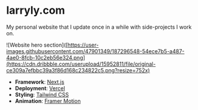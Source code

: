 # larryly.com

My personal website that I update once in a while with side-projects I work on.

![Website hero section]([https://user-images.githubusercontent.com/47901349/187296548-54ece7b5-a487-4ae0-8fcb-10c2eb56e324.png](https://cdn.dribbble.com/userupload/15952811/file/original-ce309a7efbbc39a3f86d168c234822c5.png?resize=752x)

- **Framework**: [Next.js](https://nextjs.org/)
- **Deployment**: [Vercel](https://vercel.com)
- **Styling**: [Tailwind CSS](https://tailwindcss.com/)
- **Animation**: [Framer Motion](https://www.framer.com/motion/)
